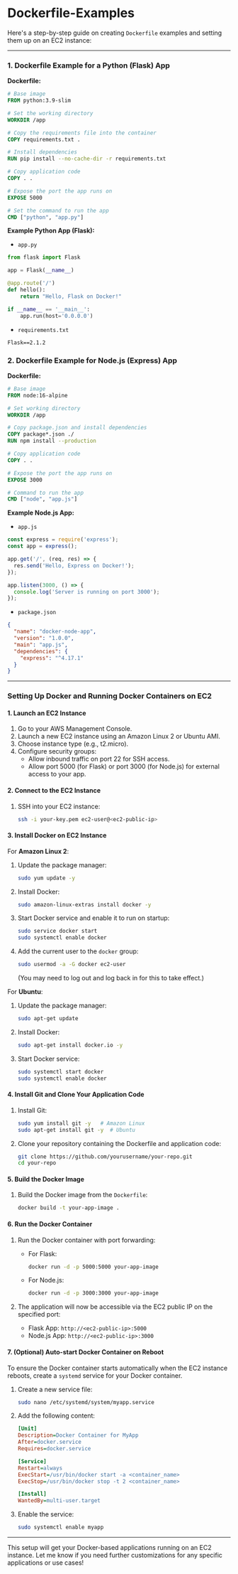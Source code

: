 # Dockerfile-Examples

Here's a step-by-step guide on creating `Dockerfile` examples and setting them up on an EC2 instance:

---

### **1. Dockerfile Example for a Python (Flask) App**

**Dockerfile:**

```Dockerfile
# Base image
FROM python:3.9-slim

# Set the working directory
WORKDIR /app

# Copy the requirements file into the container
COPY requirements.txt .

# Install dependencies
RUN pip install --no-cache-dir -r requirements.txt

# Copy application code
COPY . .

# Expose the port the app runs on
EXPOSE 5000

# Set the command to run the app
CMD ["python", "app.py"]
```

**Example Python App (Flask):**
- `app.py`
```python
from flask import Flask

app = Flask(__name__)

@app.route('/')
def hello():
    return "Hello, Flask on Docker!"

if __name__ == '__main__':
    app.run(host='0.0.0.0')
```

- `requirements.txt`
```
Flask==2.1.2
```

### **2. Dockerfile Example for Node.js (Express) App**

**Dockerfile:**

```Dockerfile
# Base image
FROM node:16-alpine

# Set working directory
WORKDIR /app

# Copy package.json and install dependencies
COPY package*.json ./
RUN npm install --production

# Copy application code
COPY . .

# Expose the port the app runs on
EXPOSE 3000

# Command to run the app
CMD ["node", "app.js"]
```

**Example Node.js App:**
- `app.js`
```javascript
const express = require('express');
const app = express();

app.get('/', (req, res) => {
  res.send('Hello, Express on Docker!');
});

app.listen(3000, () => {
  console.log('Server is running on port 3000');
});
```

- `package.json`
```json
{
  "name": "docker-node-app",
  "version": "1.0.0",
  "main": "app.js",
  "dependencies": {
    "express": "^4.17.1"
  }
}
```

---

### **Setting Up Docker and Running Docker Containers on EC2**

#### **1. Launch an EC2 Instance**
1. Go to your AWS Management Console.
2. Launch a new EC2 instance using an Amazon Linux 2 or Ubuntu AMI.
3. Choose instance type (e.g., t2.micro).
4. Configure security groups:
   - Allow inbound traffic on port 22 for SSH access.
   - Allow port 5000 (for Flask) or port 3000 (for Node.js) for external access to your app.

#### **2. Connect to the EC2 Instance**

1. SSH into your EC2 instance:
   ```bash
   ssh -i your-key.pem ec2-user@<ec2-public-ip>
   ```

#### **3. Install Docker on EC2 Instance**

For **Amazon Linux 2**:

1. Update the package manager:
   ```bash
   sudo yum update -y
   ```

2. Install Docker:
   ```bash
   sudo amazon-linux-extras install docker -y
   ```

3. Start Docker service and enable it to run on startup:
   ```bash
   sudo service docker start
   sudo systemctl enable docker
   ```

4. Add the current user to the `docker` group:
   ```bash
   sudo usermod -a -G docker ec2-user
   ```

   (You may need to log out and log back in for this to take effect.)

For **Ubuntu**:

1. Update the package manager:
   ```bash
   sudo apt-get update
   ```

2. Install Docker:
   ```bash
   sudo apt-get install docker.io -y
   ```

3. Start Docker service:
   ```bash
   sudo systemctl start docker
   sudo systemctl enable docker
   ```

#### **4. Install Git and Clone Your Application Code**

1. Install Git:
   ```bash
   sudo yum install git -y   # Amazon Linux
   sudo apt-get install git -y  # Ubuntu
   ```

2. Clone your repository containing the Dockerfile and application code:
   ```bash
   git clone https://github.com/yourusername/your-repo.git
   cd your-repo
   ```

#### **5. Build the Docker Image**

1. Build the Docker image from the `Dockerfile`:
   ```bash
   docker build -t your-app-image .
   ```

#### **6. Run the Docker Container**

1. Run the Docker container with port forwarding:
   - For Flask:
     ```bash
     docker run -d -p 5000:5000 your-app-image
     ```

   - For Node.js:
     ```bash
     docker run -d -p 3000:3000 your-app-image
     ```

2. The application will now be accessible via the EC2 public IP on the specified port:
   - Flask App: `http://<ec2-public-ip>:5000`
   - Node.js App: `http://<ec2-public-ip>:3000`

#### **7. (Optional) Auto-start Docker Container on Reboot**

To ensure the Docker container starts automatically when the EC2 instance reboots, create a `systemd` service for your Docker container.

1. Create a new service file:
   ```bash
   sudo nano /etc/systemd/system/myapp.service
   ```

2. Add the following content:
   ```ini
   [Unit]
   Description=Docker Container for MyApp
   After=docker.service
   Requires=docker.service

   [Service]
   Restart=always
   ExecStart=/usr/bin/docker start -a <container_name>
   ExecStop=/usr/bin/docker stop -t 2 <container_name>

   [Install]
   WantedBy=multi-user.target
   ```

3. Enable the service:
   ```bash
   sudo systemctl enable myapp
   ```

---

This setup will get your Docker-based applications running on an EC2 instance. Let me know if you need further customizations for any specific applications or use cases!
